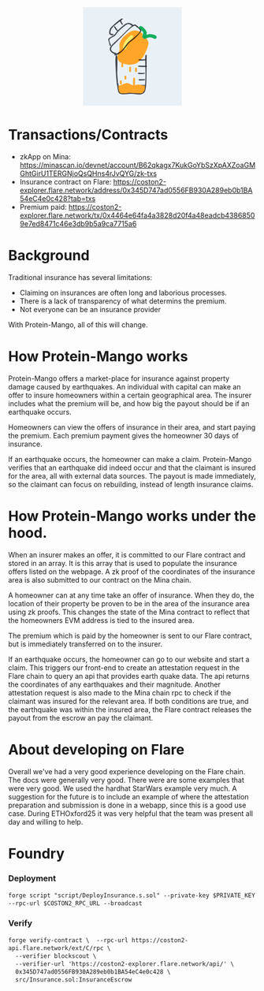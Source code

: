 <p align="center">
  <img src="https://raw.githubusercontent.com/Kirillr-Sibirski/protein-mango/main/frontend/public/logo.png" alt="Protein Mango Logo" width="200">
</p>


# Transactions/Contracts
- zkApp on Mina: https://minascan.io/devnet/account/B62qkagx7KukGoYbSzXpAXZoaGMGhtGirU1TERGNjoQsQHns4rJvQYG/zk-txs
- Insurance contract on Flare: https://coston2-explorer.flare.network/address/0x345D747ad0556FB930A289eb0b1BA54eC4e0c428?tab=txs
- Premium paid: https://coston2-explorer.flare.network/tx/0x4464e64fa4a3828d20f4a48eadcb43868509e7ed8471c46e3db9b5a9ca7715a6

# Background
Traditional insurance has several limitations:
- Claiming on insurances are often long and laborious processes.
- There is a lack of transparency of what determins the premium.
- Not everyone can be an insurance provider

With Protein-Mango, all of this will change. 

# How Protein-Mango works

Protein-Mango offers a market-place for insurance against property damage caused by earthquakes. An individual with capital can make an offer to insure homeowners within a certain geographical area. The insurer includes what the premium will be, and how big the payout should be if an earthquake occurs. 

Homeowners can view the offers of insurance in their area, and start paying the premium. Each premium payment gives the homeowner 30 days of insurance.

If an earthquake occurs, the homeowner can make a claim. Protein-Mango verifies that an earthquake did indeed occur and that the claimant is insured for the area, all with external data sources. The payout is made immediately, so the claimant can focus on rebuilding, instead of length insurance claims.

# How Protein-Mango works under the hood.

When an insurer makes an offer, it is committed to our Flare contract and stored in an array. It is this array that is used to populate the insurance offers listed on the webpage. A zk proof of the coordinates of the insurance area is also submitted to our contract on the Mina chain. 

A homeowner can at any time take an offer of insurance. When they do, the location of their property be proven to be in the area of the insurance area using zk proofs. This changes the state of the Mina contract to reflect that the homeowners EVM address is tied to the insured area. 

The premium which is paid by the homeowner is sent to our Flare contract, but is immediately transferred on to the insurer. 

If an earthquake occurs, the homeowner can go to our website and start a claim. This triggers our front-end to create an attestation request in the Flare chain to query an api that provides earth quake data. The api returns the coordinates of any earthquakes and their magnitude. Another attestation request is also made to the Mina chain rpc to check if the claimant was insured for the relevant area. If both conditions are true, and the earthquake was within the insured area, the Flare contract releases the payout from the escrow an pay the claimant.

# About developing on Flare
Overall we've had a very good experience developing on the Flare chain. The docs were generally very good. There were are some examples that were very good. We used the hardhat StarWars example very much. A suggestion for the future is to include an example of where the attestation preparation and submission is done in a webapp, since this is a good use case. During ETHOxford25 it was very helpful that the team was present all day and willing to help.

# Foundry

### Deployment 
```
forge script "script/DeployInsurance.s.sol" --private-key $PRIVATE_KEY --rpc-url $COSTON2_RPC_URL --broadcast
```
### Verify
```
forge verify-contract \  --rpc-url https://coston2-api.flare.network/ext/C/rpc \
  --verifier blockscout \
  --verifier-url 'https://coston2-explorer.flare.network/api/' \
  0x345D747ad0556FB930A289eb0b1BA54eC4e0c428 \
  src/Insurance.sol:InsuranceEscrow
```
